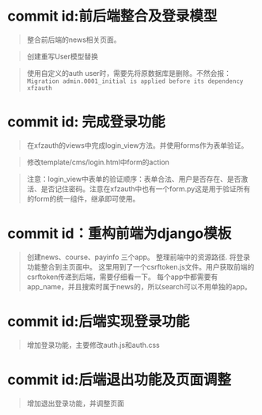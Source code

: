 # commit id:前后端整合及登录模型


>整合前后端的news相关页面。

>创建重写User模型替换

>使用自定义的auth user时，需要先将原数据库是删除。不然会报：`Migration admin.0001_initial is applied before its dependency xfzauth`

# commit id: 完成登录功能

>在xfzauth的views中完成login_view方法。并使用forms作为表单验证。

>修改template/cms/login.html中form的action

>注意：login_view中表单的验证顺序：表单合法、用户是否存在、是否激活、是否记住密码。注意在xfzauth中也有一个form.py这是用于验证所有的form的统一组件，继承即可使用。


# commit id：重构前端为django模板

>创建news、course、payinfo 三个app。
>整理前端中的资源路径.
>将登录功能整合到主页面中。
>这里用到了一个csrftoken.js文件。用户获取前端的csrftoken传递到后端，需要仔细看一下。
>每个app中都需要有app_name，并且搜索时属于news的，所以search可以不用单独的app。

# commit id:后端实现登录功能

>增加登录功能，主要修改auth.js和auth.css

# commit id:后端退出功能及页面调整

>增加退出登录功能，并调整页面